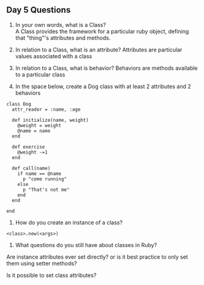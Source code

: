 ## Day 5 Questions

1. In your own words, what is a Class?  
A Class provides the framework for a particular ruby object, defining that "thing"'s attributes and methods.  

1. In relation to a Class, what is an attribute?
Attributes are particular values associated with a class

1. In relation to a Class, what is behavior?
Behaviors are methods available to a particular class  


1. In the space below, create a Dog class with at least 2 attributes and 2 behaviors

```
class Dog
  attr_reader = :name, :age

  def initialize(name, weight)
    @weight = weight
    @name = name
  end

  def exercise
    @weight -=1
  end

  def call(name)
    if name == @name
      p "come running"
    else
      p "That's not me"
    end
  end

end
```

1. How do you create an instance of a class?  

`<class>.new(<args>)`

1. What questions do you still have about classes in Ruby?

Are instance attributes ever set directly? or is it best practice to only set them using setter methods?  

Is it possible to set class attributes?
